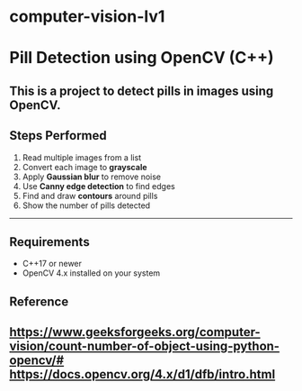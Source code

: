# computer-vision-lv1

# Pill Detection using OpenCV (C++)

This is a project to detect pills in images using OpenCV.  
---

## Steps Performed
1. Read multiple images from a list  
2. Convert each image to **grayscale**  
3. Apply **Gaussian blur** to remove noise  
4. Use **Canny edge detection** to find edges  
5. Find and draw **contours** around pills  
6. Show the number of pills detected

---

## Requirements
- C++17 or newer  
- OpenCV 4.x installed on your system  

## Reference
https://www.geeksforgeeks.org/computer-vision/count-number-of-object-using-python-opencv/#
https://docs.opencv.org/4.x/d1/dfb/intro.html
---
